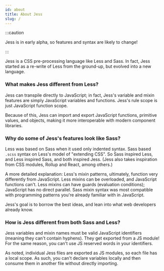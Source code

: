 ```yaml
---
id: about
title: About Jess
slug: /
---
```


:::caution

Jess is in early alpha, so features and syntax are likely to change!

:::

Jess is a CSS pre-processing language like Less and Sass. In fact, Jess started as a re-write of Less from the ground-up, but evolved into a new language.

### What makes Jess different from Less?

Jess can transpile directly to JavaScript; in fact, Jess's variable and mixin features are simply JavaScript variables and functions. Jess's rule scope is just JavaScript function scope.

Because of this, Jess can import and export JavaScript functions, primitive values, and objects, making it more interoperable with modern component libraries.

### Why do some of Jess's features look like Sass?

Less was based on Sass when it used only indented syntax. Sass based `.scss` syntax on Less's model of "extending CSS". So Sass inspired Less, and Less inspired Sass, and both inspired Jess. (Jess also takes inspiration from CSS modules, Rollup and React, among others.)

A more detailed explanation: Less's mixin patterns, ultimately, function very differently from JavaScript. Less mixins can be overloaded, and JavaScript functions can't. Less mixins can have guards (evaluation conditions); JavaScript has no direct parallel. Sass mixin syntax was most compatible with programming patterns you're already familiar with in JavaScript.

Jess's goal is to borrow the best ideas, and lean into what web developers already know.

### How is Jess different from both Sass and Less?

Jess variables and mixin names must be valid JavaScript identifiers (meaning they can't contain hyphens). They get exported from a JS module! For the same reason, you can't use JS reserved words in your identifiers.

As noted, individual Jess files are exported as JS modules, so each file has a local scope. As such, you can't declare variables locally and then consume them in another file without directly importing.